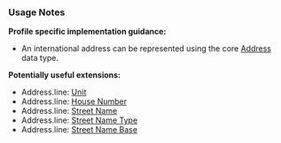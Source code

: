 ### Usage Notes

**Profile specific implementation guidance:**
- An international address can be represented using the core [Address](http://hl7.org/fhir/R4/datatypes.html#Address) data type.

**Potentially useful extensions:**
* Address.line: [Unit](http://hl7.org/fhir/R4/extension-iso21090-adxp-unitid.html)
* Address.line: [House Number](http://hl7.org/fhir/R4/extension-iso21090-adxp-housenumber.html)
* Address.line: [Street Name](http://hl7.org/fhir/R4/extension-iso21090-adxp-streetname.html)
* Address.line: [Street Name Type](http://hl7.org/fhir/R4/extension-iso21090-adxp-streetnametype.html)
* Address.line: [Street Name Base](http://hl7.org/fhir/R4/extension-iso21090-adxp-streetnamebase.html)